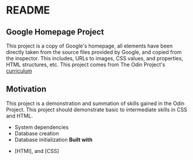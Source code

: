   # README
  ## Google Homepage Project
   This project is a copy of Google's homepage, all elements have been directly taken from the source files provided by Google, and copied from the inspector. This includes, URLs to images, CSS values, and properties, HTML structures, etc.   This project comes from The Odin Project's [curriculum](http://www.theodinproject.com/courses/web-development-101/lessons/html-css)
  ## Motivation
  This project is a demonstration and summation of skills gained in the Odin Project. This project should demonstrate basic to intermediate skills in CSS and HTML.
   * System dependencies
   * Database creation
   * Database initialization
  <b>Built with</b>
  - [HTMl], and [CSS]
